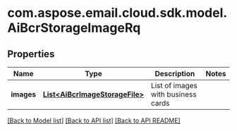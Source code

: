 
# com.aspose.email.cloud.sdk.model.AiBcrStorageImageRq

## Properties
Name | Type | Description | Notes
------------ | ------------- | ------------- | -------------
**images** | [**List&lt;AiBcrImageStorageFile&gt;**](AiBcrImageStorageFile.md) | List of images with business cards              | 


[[Back to Model list]](README.md#documentation-for-models) [[Back to API list]](README.md#documentation-for-api-endpoints) [[Back to API README]](README.md)

